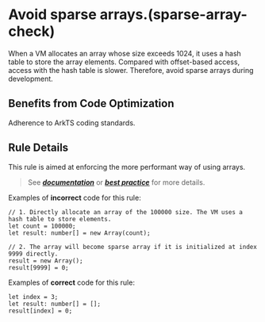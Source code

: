 # Avoid sparse arrays.(sparse-array-check)

When a VM allocates an array whose size exceeds 1024, it uses a hash table to store the array elements. Compared with offset-based access, access with the hash table is slower. Therefore, avoid sparse arrays during development.

## Benefits from Code Optimization
Adherence to ArkTS coding standards.

## Rule Details
This rule is aimed at enforcing the more performant way of using arrays.
>See [***documentation***](https://developer.huawei.com/consumer/{{region}}/doc/harmonyos-guides-{{apiVersion}}/ide-sparse-array-check-{{apiVersion}}) or [***best practice***](https://developer.huawei.com/consumer/cn/doc/harmonyos-guides-V5/arkts-high-performance-programming-V5#%E9%81%BF%E5%85%8D%E4%BD%BF%E7%94%A8%E7%A8%80%E7%96%8F%E6%95%B0%E7%BB%84) for more details.

Examples of **incorrect** code for this rule:

```ets
// 1. Directly allocate an array of the 100000 size. The VM uses a hash table to store elements.
let count = 100000;
let result: number[] = new Array(count);

// 2. The array will become sparse array if it is initialized at index 9999 directly.
result = new Array();
result[9999] = 0;
```

Examples of **correct** code for this rule:

```ets
let index = 3;
let result: number[] = [];
result[index] = 0;
```
